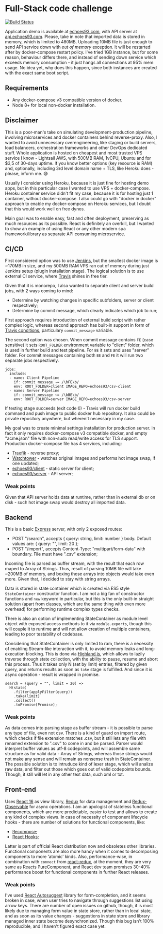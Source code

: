 # Full-Stack code challenge
[![Build Status](https://travis-ci.com/Echoes93/fullstack-challenge.svg?branch=master)](https://travis-ci.com/Echoes93/fullstack-challenge)

Application demo is available at [echoes93.com](https://echoes93.com), with API server at [api.echoes93.com](https://api.echoes93.com). Please, take in note that imported data is stored in memory, which is limited to 480MB. Uploading 10MB file is just enough to send API service down with *out of memory* exception. It will be restarted after by docker-compose restart policy. I've tried 1GB instance, but for some reason, behaviour differs there, and instead of sending down service which exceeds memory consumption - it just hangs all connections at 95% mem usage. No idea yet, why does this happen, since both instances are created with the exact same boot script.


## Requirements
 - Any docker-compose v3 compatible version of docker.
 - Node 8+ for local non-docker installation.

## Disclaimer
This is a poor-man's take on simulating development-production pipeline, involving microservices and docker containers behind reverse-proxy. Also, I wanted to avoid unnecessary overengineering, like staging or build servers, load balancers, orchestration frameworks and other DevOps dedicated stuff. Whole application is hosted on cheapest and most trusted VPS service I know - Lightsail AWS, with 500MB RAM, 1vCPU, Ubuntu and for $3,5 of 30-days uptime. If you know better options (key resource is RAM) and, optionally, including 3rd level domain name + TLS, like Heroku does - please, inform me. 😅 

Usually I consider using Heroku, because it is just fine for hosting demo apps, but in this particular case I wanted to use VPS + docker-compose. Heroku container service didn't fit my case, because it is for hosting just 1 container, without docker-compose. I also could go with "docker in docker" approach to enable my docker-compose on Heroku services, but I doubt that this would work well on free dynos.

Main goal was to enable easy, fast and often deployment, preserving as much resources as its possible. React is definitely an overkill, but I wanted to show an example of using React or any other modern spa framework/library as separate API consuming microservice.

## CI/CD
First considered option was to use [Jenkins](https://jenkins.io/), but the smallest docker image is ~170MB in size, and my 500MB RAM VPS ran out of memory during just Jenkins setup (plugin installation stage). The logical solution is to use external CI service, where [Travis](https://travis-ci.com/) shines in free tier. 

Given that it is monorepo, I also wanted to separate client and server build jobs, with 2 ways coming to mind:
 - Determine by watching changes in specific subfolders, server or client respectively;
 - Determine by commit message, which clearly indicates which job to run;

First approach requires introduction of external build script with rather complex logic, whereas second approach has built-in support in form of [Travis conditions](https://docs.travis-ci.com/user/conditions-v1), particulary `commit_message` variable.

The second option was chosen. When commit message contains `FE` (case sensitive) it sets `ROOT_FOLDER` environment variable to "client" folder, which is used in further build and test pipeline. For `BE` it sets and uses "server" folder. For commit messages containing both `BE` and `FE` it will run two separate jobs respectively.

```
jobs:
  include:
  - name: Client Pipeline
    if: commit_message ~= /\bFE\b/ 
    env: ROOT_FOLDER=client IMAGE_REPO=echoes93/csv-client
  - name: Server Pipeline
    if: commit_message ~= /\bBE\b/ 
    env: ROOT_FOLDER=server IMAGE_REPO=echoes93/csv-server
```

If testing stage succeeds (exit code 0) - Travis will run docker build command and push image to public docker hub repository. It also could be private repository anywhere, but wheren't necessary in my case.


My goal was to create minimal settings installation for production server. In fact it only requires docker-compose v3 compatible docker, and empty "acme.json" file with non-sudo read/write access for TLS support. Production docker-compose file has 4 services, including: 

 - [Traefik](https://traefik.io/) - reverse proxy;
 - [Watchtower](https://github.com/v2tec/watchtower) - watches original images and performs hot image swap, if one updated;
 - [echoes93/client](https://hub.docker.com/r/echoes93/csv-client/) - static server for client;
 - [echoes93/server](https://hub.docker.com/r/echoes93/csv-server/) - API server;

### Weak points
Given that API server holds data at runtime, rather than in external db or on disk - such hot image swap would destroy all imported data.

## Backend
This is a basic [Express](https://expressjs.com/) server, with only 2 exposed routes:
 - POST "/search", accepts { query: string, limit: number } body. Default values are: { query: "", limit: 20 };
 - POST "/import", accepts Content-Type: "multipart/form-data" with boundary. File must have ".csv" extension;

Incoming file is parsed as buffer stream, with the result that each row maped to Array of Strings. Thus, result of parsing 10MB file will take ~200MB of memory, and boxing those arrays into objects would take even more. Given that, I decided to stay with string arrays.

Data is stored in state container which is created via ES5 style `StateContainer` constructor function. I am not a big fan of constructor functions and `new` keyword in particular, but this is the only built-in straight solution (apart from classes, which are the same thing with even more overhead) for performing runtime complex types checks. 

There is also an option of implementing StateContainer as module level object with exposed access methods to it via `module.exports`, though this will couple it to runtime and will not allow creation of multiple containers, leading to poor testability of codebase.

Considering that StateContainer is only limited to ram, there is a necessity of enabling Stream-like interaction with it, to avoid memory leaks and long-execution blocking. This is done via [Highland.js](https://github.com/caolan/highland), which allows to lazily traverse through state collection, with the ability to pause, resume and abort this process. Thus it takes only N (set by limit) entries, filtered by given query, and returns results as soon as `take` stage is fulfilled. And since it is async operation - result is wrapped in promise.

```
search = (query = "", limit = 20) => 
  H(state)
    .filter(applyFilter(query))
    .take(limit)
    .collect()
    .toPromise(Promise);
```

### Weak points
As data comes into parsing stage as buffer stream - it is possible to parse any type of file, even not csv. There is a kind of guard on import route, which checks if file extension matches .csv, but it still lets any file with renamed extension to ".csv" to come in and be parsed. Parser would interpret buffer values as utf-8 codepoints, and will assemble same structure as for valid data - Array of Strings, whereas those strings would not make any sense and will remain as nonsense trash in StateContainer. The possible solution is to intruduce kind of lexer stage, which will analize raw data, and filter out those which goes out of valid codepoints bounds. Though, it still will let in any other text data, such xml or txt. 

## Front-end
Uses [React 16](https://reactjs.org/) as view library, [Redux](https://redux.js.org/) for data management and [Redux-Observable](https://redux-observable.js.org/) for async operations. I am an apologist of stateless functional components, which are more predictable, easier to test and allows to create any kind of complex views. In case of necessity of component lifecycle hooks - there are number of solutions for functional components, like: 
 - [Recompose](https://github.com/acdlite/recompose);
 - [React Hooks](https://reactjs.org/docs/hooks-intro.html); 
 
Latter is part of official React distribution now and obsoletes other libraries. Functional components are also more handy when it comes to decomposing components to more 'atomic' kinds. Also, performance-wise, in combination with `connect` from [react-redux](https://github.com/reduxjs/react-redux), at the moment, they are very same as Reacts [PureComponent](https://reactjs.org/docs/react-api.html#reactpurecomponent), and React dev team promises 30-40% performance boost for functional components in further React releases.

### Weak points
I've used [React Autosuggest](https://github.com/moroshko/react-autosuggest) library for form-completion, and it seems broken in case, when user tries to navigate through suggestions list using arrow keys. There are number of open issues on github, though, it is most likely due to managing form value in state store, rather than in local state, and as soon as its value changes - suggestions in state store and library managed inner state become desynchronized. Though this bug isn't 100% reproducible, and I haven't figured exact case yet. 
